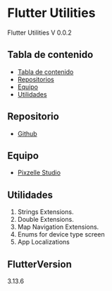 # Flutter Utilities

Flutter Utilities V 0.0.2

## Tabla de contenido
- [Tabla de contenido](#tabla-de-contenido)
- [Repositorios](#repositorios)
- [Equipo](#equipo)
- [Utilidades](#utilidades)

## Repositorio

- [Github](https://github.com/Pixzelle/Utils-Flutter)

## Equipo

- [Pixzelle Studio](https://www.pixzelle.mx)


## Utilidades

1. Strings Extensions.
2. Double Extensions.
3. Map Navigation Extensions.
4. Enums for device type screen
5. App Localizations

## FlutterVersion
3.13.6